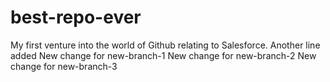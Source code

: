 # best-repo-ever
My first venture into the world of Github relating to Salesforce.
Another line added
New change for new-branch-1
New change for new-branch-2
New change for new-branch-3
